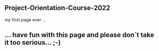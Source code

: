 ## Project-Orientation-Course-2022
   my first page ever ...
   
## ... have fun with this page and please don`t take it too serious...  ;-)
